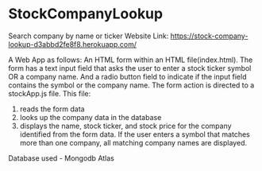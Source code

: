 # StockCompanyLookup
Search company by name or ticker
Website Link: https://stock-company-lookup-d3abbd2fe8f8.herokuapp.com/

A Web App as follows:
An HTML form within an HTML file(index.html). The form has a text input field that asks the user to enter a stock ticker symbol OR a company name.  And a radio button field to indicate if the input field contains the symbol or the company name. The form action is directed to a stockApp.js file.  This file:
1) reads the form data
2) looks up the company data in the database
3) displays the name, stock ticker, and stock price for the company identified from the form data.
If the user enters a symbol that matches more than one company, all matching company names are displayed.

Database used - Mongodb Atlas
